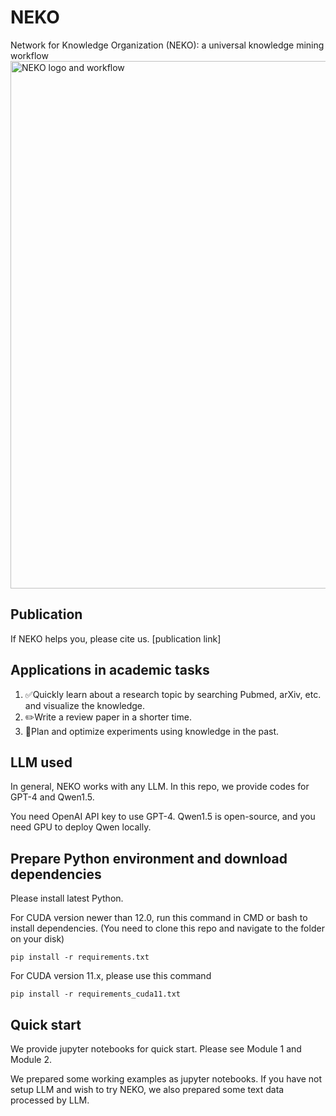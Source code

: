 # NEKO
Network for Knowledge Organization (NEKO): a universal knowledge mining workflow
<img width="844" alt="NEKO logo and workflow" src="https://github.com/xiao-zhengyang/NEKO/assets/60377007/585dba65-1fa5-44da-b5d3-a608970112ac">

## Publication
If NEKO helps you, please cite us. 
[publication link]

## Applications in academic tasks
1. ✅Quickly learn about a research topic by searching Pubmed, arXiv, etc. and visualize the knowledge.
2. ✏️Write a review paper in a shorter time.
3. 🧪Plan and optimize experiments using knowledge in the past.

## LLM used
In general, NEKO works with any LLM. In this repo, we provide codes for GPT-4 and Qwen1.5.

You need OpenAI API key to use GPT-4. Qwen1.5 is open-source, and you need GPU to deploy Qwen locally.

## Prepare Python environment and download dependencies 
Please install latest Python.

For CUDA version newer than 12.0, run this command in CMD or bash to install dependencies. (You need to clone this repo and navigate to the folder on your disk)

```pip install -r requirements.txt```

For CUDA version 11.x, please use this command

```pip install -r requirements_cuda11.txt```

## Quick start

We provide jupyter notebooks for quick start. Please see Module 1 and Module 2.

We prepared some working examples as jupyter notebooks. If you have not setup LLM and wish to try NEKO, we also prepared some text data processed by LLM.
